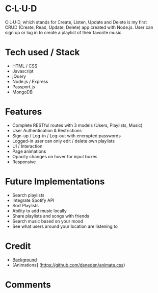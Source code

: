# C·L·U·D

C·L·U·D, which stands for Create, Listen, Update and Delete is my first CRUD (Create, Read, Update, Delete) app created with Node.js. User can sign up or log in to create a playlist of their favorite music.

# Tech used / Stack

* HTML / CSS
* Javascript
* jQuery
* Node.js / Express
* Passport.js
* MongoDB

# Features

* Complete RESTful routes with 3 models (Users, Playlists, Music)
* User Authentication & Restrictions
 * Sign-up / Log-in / Log-out with encrypted passwords
 * Logged-in user can only edit / delete own playlists
* UI / Interaction
 * Page animations
 * Opacity changes on hover for input boxes
* Responsive

# Future Implementations

* Search playlists
* Integrate Spotify API
* Sort Playlists
* Ability to add music locally
* Share playlists and songs with friends
* Search music based on your mood
* See what users around your location are listening to

# Credit

* [Background](http://www.pandemicofficial.co.uk/joom/images/demo/bg/concert-crowd.jpg)
* [Animations] (https://github.com/daneden/animate.css)

# Comments
